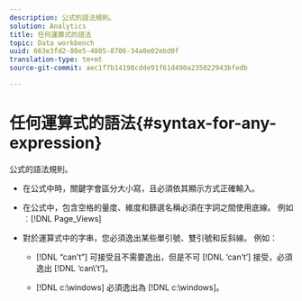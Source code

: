 ```yaml
---
description: 公式的語法規則。
solution: Analytics
title: 任何運算式的語法
topic: Data workbench
uuid: 663e3fd2-80e5-4805-8706-34a0e02ebd0f
translation-type: tm+mt
source-git-commit: aec1f7b14198cdde91f61d490a235022943bfedb

---
```



# 任何運算式的語法{#syntax-for-any-expression}

公式的語法規則。

* 在公式中時，關鍵字會區分大小寫，且必須依其顯示方式正確輸入。
* 在公式中，包含空格的量度、維度和篩選名稱必須在字詞之間使用底線。 例如︰[!DNL Page_Views]
* 對於運算式中的字串，您必須逸出某些單引號、雙引號和反斜線。 例如：

   * [!DNL “can’t”] 可接受且不需要逸出，但是不可 [!DNL ‘can’t’] 接受，必須逸出 [!DNL ‘can\’t’]。

   * [!DNL c:\windows] 必須逸出為 [!DNL c:\\windows]。

